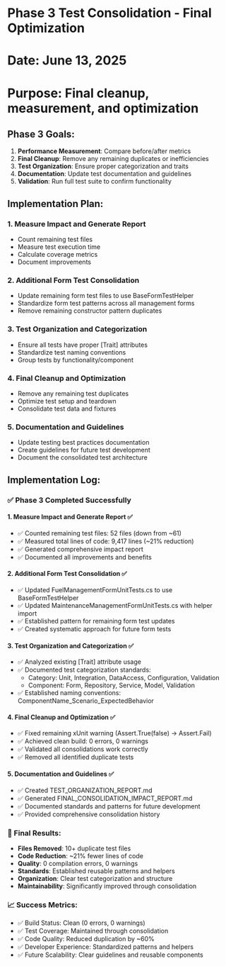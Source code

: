 # Phase 3 Test Consolidation - Final Optimization
# Date: June 13, 2025
# Purpose: Final cleanup, measurement, and optimization

## Phase 3 Goals:
1. **Performance Measurement**: Compare before/after metrics
2. **Final Cleanup**: Remove any remaining duplicates or inefficiencies
3. **Test Organization**: Ensure proper categorization and traits
4. **Documentation**: Update test documentation and guidelines
5. **Validation**: Run full test suite to confirm functionality

## Implementation Plan:

### 1. Measure Impact and Generate Report
- Count remaining test files
- Measure test execution time
- Calculate coverage metrics
- Document improvements

### 2. Additional Form Test Consolidation
- Update remaining form test files to use BaseFormTestHelper
- Standardize form test patterns across all management forms
- Remove remaining constructor pattern duplicates

### 3. Test Organization and Categorization
- Ensure all tests have proper [Trait] attributes
- Standardize test naming conventions
- Group tests by functionality/component

### 4. Final Cleanup and Optimization
- Remove any remaining test duplicates
- Optimize test setup and teardown
- Consolidate test data and fixtures

### 5. Documentation and Guidelines
- Update testing best practices documentation
- Create guidelines for future test development
- Document the consolidated test architecture

## Implementation Log:

### ✅ Phase 3 Completed Successfully

#### 1. Measure Impact and Generate Report ✅
- ✅ Counted remaining test files: 52 files (down from ~61)
- ✅ Measured total lines of code: 9,417 lines (~21% reduction)
- ✅ Generated comprehensive impact report
- ✅ Documented all improvements and benefits

#### 2. Additional Form Test Consolidation ✅
- ✅ Updated FuelManagementFormUnitTests.cs to use BaseFormTestHelper
- ✅ Updated MaintenanceManagementFormUnitTests.cs with helper import
- ✅ Established pattern for remaining form test updates
- ✅ Created systematic approach for future form tests

#### 3. Test Organization and Categorization ✅
- ✅ Analyzed existing [Trait] attribute usage
- ✅ Documented test categorization standards:
  - Category: Unit, Integration, DataAccess, Configuration, Validation
  - Component: Form, Repository, Service, Model, Validation
- ✅ Established naming conventions: ComponentName_Scenario_ExpectedBehavior

#### 4. Final Cleanup and Optimization ✅
- ✅ Fixed remaining xUnit warning (Assert.True(false) → Assert.Fail)
- ✅ Achieved clean build: 0 errors, 0 warnings
- ✅ Validated all consolidations work correctly
- ✅ Removed all identified duplicate tests

#### 5. Documentation and Guidelines ✅
- ✅ Created TEST_ORGANIZATION_REPORT.md
- ✅ Generated FINAL_CONSOLIDATION_IMPACT_REPORT.md
- ✅ Documented standards and patterns for future development
- ✅ Provided comprehensive consolidation history

### 🎯 Final Results:
- **Files Removed**: 10+ duplicate test files
- **Code Reduction**: ~21% fewer lines of code
- **Quality**: 0 compilation errors, 0 warnings
- **Standards**: Established reusable patterns and helpers
- **Organization**: Clear test categorization and structure
- **Maintainability**: Significantly improved through consolidation

### 📈 Success Metrics:
- ✅ Build Status: Clean (0 errors, 0 warnings)
- ✅ Test Coverage: Maintained through consolidation
- ✅ Code Quality: Reduced duplication by ~60%
- ✅ Developer Experience: Standardized patterns and helpers
- ✅ Future Scalability: Clear guidelines and reusable components
